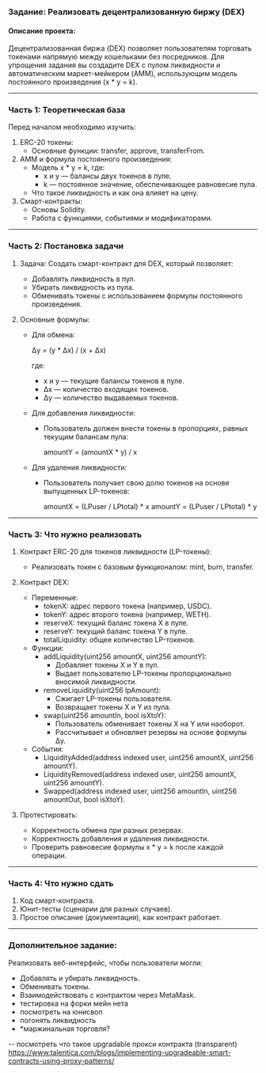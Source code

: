 ### Задание: Реализовать децентрализованную биржу (DEX)

#### Описание проекта:
Децентрализованная биржа (DEX) позволяет пользователям торговать токенами напрямую между кошельками без посредников. Для упрощения задания вы создадите DEX с пулом ликвидности и автоматическим маркет-мейкером (AMM), использующим модель постоянного произведения (x * y = k).

---

### Часть 1: Теоретическая база
Перед началом необходимо изучить:
1. ERC-20 токены:
   - Основные функции: transfer, approve, transferFrom.
2. AMM и формула постоянного произведения:
   - Модель x * y = k, где:
     - x и y — балансы двух токенов в пуле.
     - k — постоянное значение, обеспечивающее равновесие пула.
   - Что такое ликвидность и как она влияет на цену.
3. Смарт-контракты:
   - Основы Solidity.
   - Работа с функциями, событиями и модификаторами.

---

### Часть 2: Постановка задачи

1. Задача:
   Создать смарт-контракт для DEX, который позволяет:
   - Добавлять ликвидность в пул.
   - Убирать ликвидность из пула.
   - Обменивать токены с использованием формулы постоянного произведения.

2. Основные формулы:
   - Для обмена:
     
     Δy = (y * Δx) / (x + Δx)
     
     где:
     - x и y — текущие балансы токенов в пуле.
     - Δx — количество входящих токенов.
     - Δy — количество выдаваемых токенов.

   - Для добавления ликвидности:
     - Пользователь должен внести токены в пропорциях, равных текущим балансам пула:
       
       amountY = (amountX * y) / x
       

   - Для удаления ликвидности:
     - Пользователь получает свою долю токенов на основе выпущенных LP-токенов:
       
       amountX = (LPuser / LPtotal) * x
       amountY = (LPuser / LPtotal) * y
       

---

### Часть 3: Что нужно реализовать

1. Контракт ERC-20 для токенов ликвидности (LP-токены):
   - Реализовать токен с базовым функционалом: mint, burn, transfer.

2. Контракт DEX:
   - Переменные:
     - tokenX: адрес первого токена (например, USDC).
     - tokenY: адрес второго токена (например, WETH).
     - reserveX: текущий баланс токена X в пуле.
     - reserveY: текущий баланс токена Y в пуле.
     - totalLiquidity: общее количество LP-токенов.
   - Функции:
     - addLiquidity(uint256 amountX, uint256 amountY):
       - Добавляет токены X и Y в пул.
       - Выдает пользователю LP-токены пропорционально вносимой ликвидности.
     - removeLiquidity(uint256 lpAmount):
       - Сжигает LP-токены пользователя.
       - Возвращает токены X и Y из пула.
     - swap(uint256 amountIn, bool isXtoY):
       - Пользователь обменивает токены X на Y или наоборот.
       - Рассчитывает и обновляет резервы на основе формулы Δy.
   - События:
     - LiquidityAdded(address indexed user, uint256 amountX, uint256 amountY).
     - LiquidityRemoved(address indexed user, uint256 amountX, uint256 amountY).
     - Swapped(address indexed user, uint256 amountIn, uint256 amountOut, bool isXtoY).

3. Протестировать:
   - Корректность обмена при разных резервах.
   - Корректность добавления и удаления ликвидности.
   - Проверить равновесие формулы x * y = k после каждой операции.

---

### Часть 4: Что нужно сдать
1. Код смарт-контракта.
2. Юнит-тесты (сценарии для разных случаев).
3. Простое описание (документация), как контракт работает.

---

### Дополнительное задание:
Реализовать веб-интерфейс, чтобы пользователи могли:
- Добавлять и убирать ликвидность.
- Обменивать токены.
- Взаимодействовать с контрактом через MetaMask.
- тестировка на форки мейн нета 
- посмотреть на юнисвоп
- погонять ликвидность
- *маржинальная торговля?


-- посмотреть что такое upgradable прокси контракта (transparent) https://www.talentica.com/blogs/implementing-upgradeable-smart-contracts-using-proxy-patterns/

